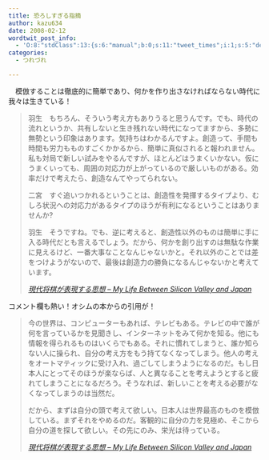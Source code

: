 ```yaml
---
title: 恐ろしすぎる指摘
author: kazu634
date: 2008-02-12
wordtwit_post_info:
  - 'O:8:"stdClass":13:{s:6:"manual";b:0;s:11:"tweet_times";i:1;s:5:"delay";i:0;s:7:"enabled";i:1;s:10:"separation";s:2:"60";s:7:"version";s:3:"3.7";s:14:"tweet_template";b:0;s:6:"status";i:2;s:6:"result";a:0:{}s:13:"tweet_counter";i:2;s:13:"tweet_log_ids";a:1:{i:0;i:3723;}s:9:"hash_tags";a:0:{}s:8:"accounts";a:1:{i:0;s:7:"kazu634";}}'
categories:
  - つれづれ

---
```

<div class="section">
<p>
    　模倣することは徹底的に簡単であり、何かを作り出さなければならない時代に我々は生きている！
</p>
  
<blockquote title="現代将棋が表現する思想 - My Life Between Silicon Valley and Japan" cite="http://d.hatena.ne.jp/umedamochio/20080210/p1">
<p>
      羽生　もちろん、そういう考え方もありうると思うんです。でも、時代の流れというか、共有しないと生き残れない時代になってますから、多勢に無勢という印象はあります。気持ちはわかるんですよ。創造って、手間も時間も労力もものすごくかかるから、簡単に真似されると報われません。私も対局で新しい試みをやるんですが、ほとんどはうまくいかない。仮にうまくいっても、周囲の対応力が上がっているので厳しいものがある。効率だけで考えたら、創造なんてやってられない。
</p>
    
<p>
      二宮　すぐ追いつかれるということは、創造性を発揮するタイプより、むしろ状況への対応力があるタイプのほうが有利になるということはありませんか?
</p>
    
<p>
      羽生　そうですね。でも、逆に考えると、創造性以外のものは簡単に手に入る時代だとも言えるでしょう。だから、何かを創り出すのは無駄な作業に見えるけど、一番大事なことなんじゃないかと。それ以外のことでは差をつけようがないので、最後は創造力の勝負になるんじゃないかと考えています。
</p>
    
<p>
<cite><a href="http://d.hatena.ne.jp/umedamochio/20080210/p1" onclick="__gaTracker('send', 'event', 'outbound-article', 'http://d.hatena.ne.jp/umedamochio/20080210/p1', '現代将棋が表現する思想 &#8211; My Life Between Silicon Valley and Japan');" target="_blank">現代将棋が表現する思想 &#8211; My Life Between Silicon Valley and Japan</a></cite>
</p>
</blockquote>
  
<p>
    コメント欄も熱い！オシムの本からの引用が！
</p>
  
<blockquote title="現代将棋が表現する思想 - My Life Between Silicon Valley and Japan" cite="http://d.hatena.ne.jp/umedamochio/20080210/p1">
<p>
      今の世界は、コンピューターもあれば、テレビもある。テレビの中で誰が何を言っているかを見聞きし、インターネットをみて何かを知る。他にも情報を得られるものはいくらでもある。それに慣れてしまうと、誰か知らない人に操られ、自分の考え方をもう持てなくなってしまう。他人の考えをオートマティックに受け入れ、過ごしてしまうようになるのだ。もし日本人にとってそのほうが楽ならば、人と異なることを考えようとすると疲れてしまうことになるだろう。そうなれば、新しいことを考える必要がなくなってしまうのは当然だ。
</p>
    
<p>
      だから、まずは自分の頭で考えて欲しい。日本人は世界最高のものを模倣している。まずそれをやめるのだ。客観的に自分の力を見極め、そこから自分の道を探して欲しい。その先にのみ、栄光は待っている。
</p>
    
<p>
<cite><a href="http://d.hatena.ne.jp/umedamochio/20080210/p1" onclick="__gaTracker('send', 'event', 'outbound-article', 'http://d.hatena.ne.jp/umedamochio/20080210/p1', '現代将棋が表現する思想 &#8211; My Life Between Silicon Valley and Japan');" target="_blank">現代将棋が表現する思想 &#8211; My Life Between Silicon Valley and Japan</a></cite>
</p>
</blockquote>
</div>
